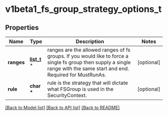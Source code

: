 # v1beta1_fs_group_strategy_options_t

## Properties
Name | Type | Description | Notes
------------ | ------------- | ------------- | -------------
**ranges** | [**list_t**](v1beta1_id_range.md) \* | ranges are the allowed ranges of fs groups.  If you would like to force a single fs group then supply a single range with the same start and end. Required for MustRunAs. | [optional] 
**rule** | **char \*** | rule is the strategy that will dictate what FSGroup is used in the SecurityContext. | [optional] 

[[Back to Model list]](../README.md#documentation-for-models) [[Back to API list]](../README.md#documentation-for-api-endpoints) [[Back to README]](../README.md)


